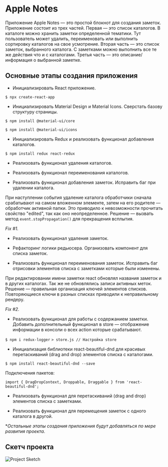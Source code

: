 # Apple Notes

Приложение Apple Notes — это простой блокнот для создания заметок. Приложение состоит из трех частей. Первая — это список каталогов. В каталоге можно хранить заметки определенной тематики. Тут пользователь может удалить, переименовать или выполнить сортировку каталогов на свое усмотрение. Вторая часть — это список заметок, выбранного каталога. С заметками можно выполнить все те же действия что и с каталогами. Третья часть — это описание/информация о выбранной заметке. 

## Основные этапы создания приложения

- Инициализировать React приложение.

`$ npx create-react-app`

- Инициализировать Material Design и Material Icons. Сверстать базову структуру страницы.

`$ npm install @material-ui/core`

`$ npm install @material-ui/icons`

- Инициализировать Redux и реализовать функционал добавления каталогов.

`$ npm install redux react-redux`

- Реализовать функционал удаления каталогов.

- Реализовать функционал переименования каталогов.

- Реализовать функционал добавления заметок. Исправить баг при удалении каталога.

При наступлении события удаление каталога обработчики сначала срабатывают на самом вложенном элементе, затем на его родителе — обработчик активной папки. Это приводило к невозможности прочитать свойство "edited", так как оно неопределенное. Решение — вызвать метод `event.stopPropagation()` для прекращения всплытия.

*Fix #1.*

- Реализовать функционал удаления заметок.

- Рефакторинг логики редьюсера. Организовать компонент для списка заметок.

- Реализовать функционал переименования заметок. Исправить баг отрисовки элементов списка с заметками которые были изменены.

При редактировании имени заметки react обновлял названия заметок и в других каталогах. Так же не обновлялись записи активных меток. Решение — правильная организация ключей элементов списков. Повторяющиеся ключи в разных списках приводили к неправильному рендеру.

*Fix #2.*

- Реализовать функционал для работы с содержанием заметки. Добавить дополнительный функционал в store — отображение информации в консоли о всех action которые срабатывают.

`$ npm i redux-logger`
`> store.js // Настройка store`

- Инициализация библиотеки react-beautiful-dnd для красивых перетаскиваний (drag and drop) элементов списка с каталогами.

`$ npm install react-beautiful-dnd --save`

Подключения пакетов:

`import { DragDropContext, Droppable, Draggable } from 'react-beautiful-dnd';`

- Реализовать функционал для перетаскиваний (drag and drop) элементов списка с заметками.

- Реализовать функционал для перемещения заметок с одного каталога в другой.

**Остальные этапы создания приложения будут добавляться по мере развития проекта*.

## Скетч проекта

![Project Sketch](https://i.pinimg.com/originals/d7/b3/6e/d7b36eee8894e506e4394dede644be9f.png)
